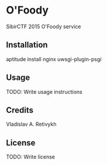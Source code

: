 # O'Foody

SibirCTF 2015 O'Foody service

## Installation

aptitude install nginx uwsgi-plugin-psgi

## Usage

TODO: Write usage instructions

## Credits

Vladislav A. Retivykh

## License

TODO: Write license
